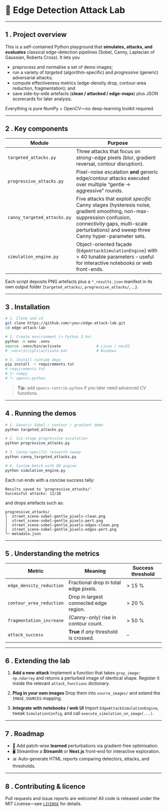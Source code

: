 # 🔎 Edge Detection Attack Lab

---

## 1 . Project overview

This is a self-contained Python playground that **simulates, attacks, and evaluates** classical edge-detection pipelines (Sobel, Canny, Laplacian of Gaussian, Roberts Cross).
It lets you

- preprocess and normalise a set of demo images;
- run a variety of _targeted_ (algorithm-specific) and _progressive_ (generic) adversarial attacks;
- compute effectiveness metrics (edge-density drop, contour-area reduction, fragmentation); and
- save side-by-side artefacts (**clean / attacked / edge-maps**) plus JSON scorecards for later analysis.

Everything is pure NumPy + OpenCV—no deep-learning toolkit required.

---

## 2 . Key components

| Module                      | Purpose                                                                                                                                                                                                           |
| --------------------------- | ----------------------------------------------------------------------------------------------------------------------------------------------------------------------------------------------------------------- |
| `targeted_attacks.py`       | Three attacks that focus on _strong-edge_ pixels (blur, gradient reversal, contour disruption).                                                                                                                   |
| `progressive_attacks.py`    | Pixel-noise escalation **and** generic edge/contour attacks executed over multiple “gentle → aggressive” rounds.                                                                                                  |
| `canny_targeted_attacks.py` | Five attacks that exploit _specific_ Canny stages (hysteresis noise, gradient smoothing, non-max-suppression confusion, connectivity gaps, multi-scale perturbations) and sweep three Canny hyper-parameter sets. |
| `simulation_engine.py`      | Object-oriented façade (`EdgeAttackSimulationEngine`) with > 40 tunable parameters – useful for interactive notebooks or web front-ends.                                                                          |

Each script deposits PNG artefacts plus a `*_results.json` manifest in its own output folder (`targeted_attacks/`, `progressive_attacks/`, …).

---

## 3 . Installation

```bash
# 1. Clone and cd
git clone https://github.com/<you>/edge-attack-lab.git
cd edge-attack-lab

# 2. Create environment (≈ Python 3.9+)
python -m venv .venv
source .venv/bin/activate                # Linux / macOS
# .venv\Scripts\activate.bat             # Windows

# 3. Install runtime deps
pip install -r requirements.txt
# requirements.txt
# ├─ numpy
# └─ opencv-python
```

> **Tip:** add `opencv-contrib-python` if you later need advanced CV functions.

---

## 4 . Running the demos

```bash
# 1. Generic Sobel / contour / gradient demo
python targeted_attacks.py

# 2. Six-stage progressive escalation
python progressive_attacks.py

# 3. Canny-specific research sweep
python canny_targeted_attacks.py

# 4. Custom batch with OO engine
python simulation_engine.py
```

Each run ends with a concise success tally:

```
Results saved to 'progressive_attacks/'
Successful attacks: 11/18
```

and drops artefacts such as:

```
progressive_attacks/
│  street_scene-sobel-gentle_pixels-clean.png
│  street_scene-sobel-gentle_pixels-pert.png
│  street_scene-sobel-gentle_pixels-edges-clean.png
│  street_scene-sobel-gentle_pixels-edges-pert.png
└─ metadata.json
```

---

## 5 . Understanding the metrics

| Metric                   | Meaning                                 | Success threshold |
| ------------------------ | --------------------------------------- | ----------------- |
| `edge_density_reduction` | Fractional drop in total edge pixels.   | > 15 %            |
| `contour_area_reduction` | Drop in largest connected edge region.  | > 20 %            |
| `fragmentation_increase` | (Canny-only) rise in contour count.     | > 50 %            |
| `attack_success`         | **True** if _any_ threshold is crossed. | –                 |

---

## 6 . Extending the lab

1. **Add a new attack**
   Implement a function that takes `gray_image: np.ndarray` and returns a perturbed image of identical shape.
   Register it inside the relevant `attack_functions` dictionary.

2. **Plug in your own images**
   Drop them into `source_images/` and extend the `IMAGE_SOURCES` mapping.

3. **Integrate with notebooks / web UI**
   Import `EdgeAttackSimulationEngine`, tweak `SimulationConfig`, and call `execute_simulation_on_image(...)`.

---

## 7 . Roadmap

- 🔬 Add patch-wise **learned** perturbations via gradient-free optimisation.
- 🖥 Streamline a **Streamlit** or **Next.js** front-end for interactive exploration.
- 📊 Auto-generate HTML reports comparing detectors, attacks, and thresholds.

---

## 8 . Contributing & licence

Pull requests and issue reports are welcome!
All code is released under the MIT License—see [`LICENSE`](LICENSE) for details.

```

```
